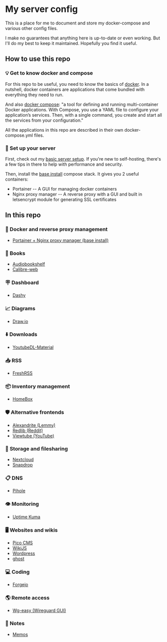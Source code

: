 # My server config

This is a place for me to document and store my docker-compose and various other config files.

I make no guarantees that anything here is up-to-date or even working. But I'll do my best to keep it maintained. Hopefully you find it useful.

## How to use this repo

### :bulb: Get to know docker and compose

For this repo to be useful, you need to know the basics of [docker](https://www.docker.com/). In a nutshell, docker containers are applications that come bundled with everything they need to run. 

And also [docker compose](https://docs.docker.com/compose/): "a tool for defining and running multi-container Docker applications. With Compose, you use a YAML file to configure your application’s services. Then, with a single command, you create and start all the services from your configuration." 

All the applications in this repo are described in their own docker-compose.yml files.

### :rocket: Set up your server

First, check out my [basic server setup](setup/basic%20server%20setup). If you're new to self-hosting, there's a few tips in there to help with performance and security.

Then, install the [base install](setup/base%20install) compose stack. It gives you 2 useful containers:

- Portainer -- A GUI for managing docker containers
- Nginx proxy manager -- A reverse proxy with a GUI and built in letsencrypt module for generating SSL certificates



## In this repo

### :construction_worker: Docker and reverse proxy management

- [Portainer + Nginx proxy manager (base install)](setup/base%20install)

### :book: Books

- [Audiobookshelf](/containers/audiobookshelf/)
- [Calibre-web](/containers/calibre-web)

### :placard: Dashboard

- [Dashy](/containers/dashy)

### :chart_with_upwards_trend: Diagrams

- [Draw.io](/containers/draw-io)

### :arrow_down: Downloads

- [YoutubeDL-Material](/containers/youtubedl-material)

### :inbox_tray: RSS

- [FreshRSS](/containers/freshrss)

### :package: Inventory management

- [HomeBox](/containers/homebox)

### :shield: Alternative frontends

- [Alexandrite (Lemmy)](/containers/alexandrite)
- [Redlib (Reddit)](/containers/redlib)
- [Viewtube (YouTube)](/containers/viewtube)

### :open_file_folder: Storage and filesharing

- [Nextcloud](/containers/nextcloud)
- [Snapdrop](/containers/snapdrop)

### :clipboard: DNS

- [Pihole](/containers/pihole)

### :eye: Monitoring

- [Uptime Kuma](/containers/uptime%20kuma)

### :desktop_computer: Websites and wikis

- [Pico CMS](/containers/pico-cms)
- [WikiJS](/containers/wikijs)
- [Wordpress](/containers/wordpress)
- [ghost](/containers/ghost)

### :computer: Coding

- [Forgejo](/containers/forgejo)

### :earth_americas: Remote access

- [Wg-easy (Wireguard GUI)](/containers/wg-easy)

### :notebook: Notes

- [Memos](/containers/memos)
